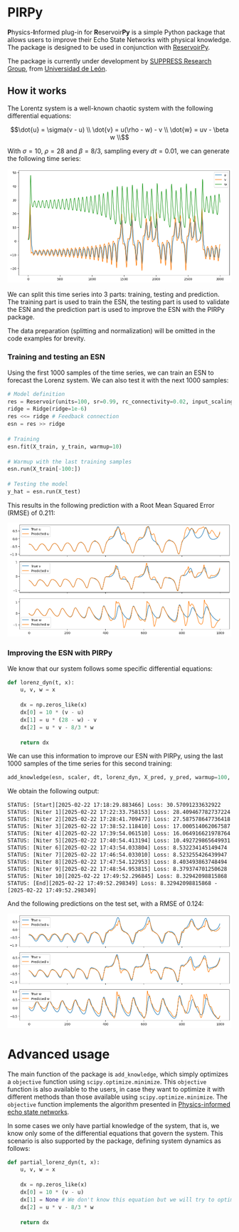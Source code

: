# PIRPy

**P**hysics-**I**nformed plug-in for **R**eservoir**Py** is a simple Python package that allows users to improve their Echo State Networks with physical knowledge. The package is designed to be used in conjunction with [ReservoirPy](https://github.com/reservoirpy/reservoirpy).

The package is currently under development by [SUPPRESS Research Group](https://suppress.unileon.es/en/), from [Universidad de León](https://www.unileon.es/).

## How it works
The Lorentz system is a well-known chaotic system with the following differential equations:

```math
\dot{u} = \sigma(v - u) \\
\dot{v} = u(\rho - w) - v \\
\dot{w} = uv - \beta w \\
```

With $\sigma = 10$, $\rho = 28$ and $\beta = 8/3$, sampling every $dt = 0.01$, we can generate the following time series:

![Lorentz time series](Lorenz_timeseries.png)

We can split this time series into 3 parts: training, testing and prediction. The training part is used to train the ESN, the testing part is used to validate the ESN and the prediction part is used to improve the ESN with the PIRPy package.

The data preparation (splitting and normalization) will be omitted in the code examples for brevity.

### Training and testing an ESN
Using the first 1000 samples of the time series, we can train an ESN to forecast the Lorenz system. We can also test it with the next 1000 samples:

```python
# Model definition
res = Reservoir(units=100, sr=0.99, rc_connectivity=0.02, input_scaling=0.1, seed=666)
ridge = Ridge(ridge=1e-6)
res <<= ridge # Feedback connection
esn = res >> ridge

# Training
esn.fit(X_train, y_train, warmup=10)

# Warmup with the last training samples
esn.run(X_train[-100:])

# Testing the model
y_hat = esn.run(X_test)
```
This results in the following prediction with a Root Mean Squared Error (RMSE) of 0.211:

![Initial predictions](Initial_predictions.png)

### Improving the ESN with PIRPy
We know that our system follows some specific differential equations:

```python
def lorenz_dyn(t, x):
    u, v, w = x

    dx = np.zeros_like(x)
    dx[0] = 10 * (v - u)
    dx[1] = u * (28 - w) - v
    dx[2] = u * v - 8/3 * w

    return dx
```

We can use this information to improve our ESN with PIRPy, using the last 1000 samples of the time series for this second training:

```python
add_knowledge(esn, scaler, dt, lorenz_dyn, X_pred, y_pred, warmup=100, maxiter=10)
```
We obtain the following output:

```console
STATUS: [Start][2025-02-22 17:18:29.883466] Loss: 30.57091233632922
STATUS: [Niter 1][2025-02-22 17:22:33.758153] Loss: 28.409467782737224
STATUS: [Niter 2][2025-02-22 17:28:41.709477] Loss: 27.587578647736418
STATUS: [Niter 3][2025-02-22 17:38:52.118410] Loss: 17.000514062067587
STATUS: [Niter 4][2025-02-22 17:39:54.061510] Loss: 16.064916621978764
STATUS: [Niter 5][2025-02-22 17:40:54.413194] Loss: 10.492729865649931
STATUS: [Niter 6][2025-02-22 17:43:54.033804] Loss: 8.532234145149474
STATUS: [Niter 7][2025-02-22 17:46:54.033010] Loss: 8.523255426439947
STATUS: [Niter 8][2025-02-22 17:47:54.122953] Loss: 8.403493863748494
STATUS: [Niter 9][2025-02-22 17:48:54.953815] Loss: 8.379374701250628
STATUS: [Niter 10][2025-02-22 17:49:52.296845] Loss: 8.32942098815868
STATUS: [End][2025-02-22 17:49:52.298349] Loss: 8.32942098815868 - [2025-02-22 17:49:52.298349]
```

And the following predictions on the test set, with a RMSE of 0.124:

![Improved predictions](Improved_predictions.png)

# Advanced usage
The main function of the package is `add_knowledge`, which simply optimizes a `objective` function using `scipy.optimize.minimize`. This `objective` function is also available to the users, in case they want to optimize it with different methods than those available using `scipy.optimize.minimize`. 
The `objective` function implements the algorithm presented in [Physics-informed echo state networks](https://doi.org/10.1016/j.jocs.2020.101237).

In some cases we only have partial knowledge of the system, that is, we know only some of the differential equations that govern the system. This scenario is also supported by the package, defining system dynamics as follows:

```python
def partial_lorenz_dyn(t, x):
    u, v, w = x

    dx = np.zeros_like(x)
    dx[0] = 10 * (v - u)
    dx[1] = None # We don't know this equation but we will try to optimize predictions using the other two
    dx[2] = u * v - 8/3 * w

    return dx
```